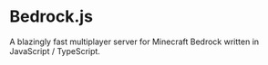 # Bedrock.js
A blazingly fast multiplayer server for Minecraft Bedrock written in JavaScript / TypeScript.

